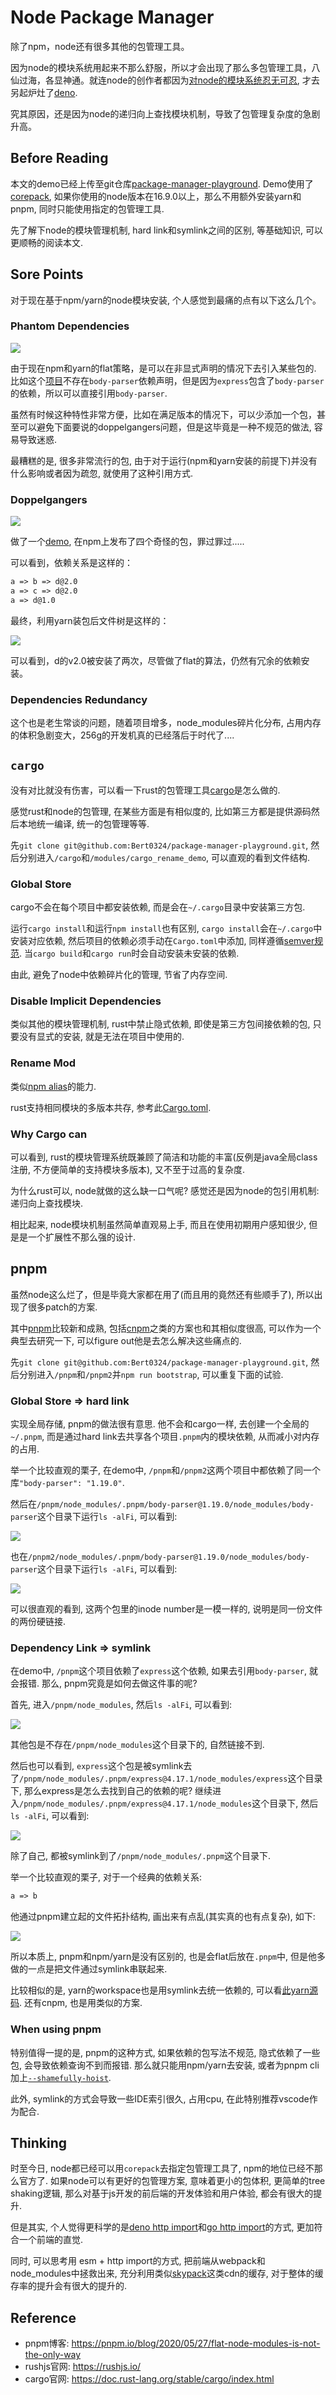 # Node Package Manager

除了npm，node还有很多其他的包管理工具。

因为node的模块系统用起来不那么舒服，所以才会出现了那么多包管理工具，八仙过海，各显神通。就连node的创作者都因为[对node的模块系统忍无可忍](https://www.youtube.com/watch?v=M3BM9TB-8yA&vl=en), 才去另起炉灶了[deno](https://deno.land/).

究其原因，还是因为node的递归向上查找模块机制，导致了包管理复杂度的急剧升高。

## Before Reading

本文的demo已经上传至git仓库[package-manager-playground](https://github.com/Bert0324/package-manager-playground). Demo使用了[corepack](https://nodejs.org/api/corepack.html), 如果你使用的node版本在16.9.0以上，那么不用额外安装yarn和pnpm, 同时只能使用指定的包管理工具.

先了解下node的模块管理机制, hard link和symlink之间的区别, 等基础知识, 可以更顺畅的阅读本文.

## Sore Points

对于现在基于npm/yarn的node模块安装, 个人感觉到最痛的点有以下这么几个。

### Phantom Dependencies

<img src='../../../assets/card-phantom.svg' />

由于现在npm和yarn的flat策略，是可以在非显式声明的情况下去引入某些包的. 比如这个[项目](https://github.com/Bert0324/package-manager-playground/blob/main/yarn/index.js)不存在`body-parser`依赖声明，但是因为`express`包含了`body-parser`的依赖，所以可以直接引用`body-parser`.

虽然有时候这种特性非常方便，比如在满足版本的情况下，可以少添加一个包，甚至可以避免下面要说的doppelgangers问题，但是这毕竟是一种不规范的做法, 容易导致迷惑.

最糟糕的是, 很多非常流行的包, 由于对于运行(npm和yarn安装的前提下)并没有什么影响或者因为疏忽, 就使用了这种引用方式.

### Doppelgangers

<img src='../../../assets/card-doppel.svg' />

做了一个[demo](https://github.com/Bert0324/package-manager-playground/tree/main/modules), 在npm上发布了四个奇怪的包，罪过罪过.....

可以看到，依赖关系是这样的：

```txt
a => b => d@2.0
a => c => d@2.0
a => d@1.0
```

最终，利用yarn装包后文件树是这样的：

<img src='../../../assets/dopple_modules.png' />

可以看到，d的v2.0被安装了两次，尽管做了flat的算法，仍然有冗余的依赖安装。

### Dependencies Redundancy

这个也是老生常谈的问题，随着项目增多，node_modules碎片化分布, 占用内存的体积急剧变大，256g的开发机真的已经落后于时代了....

## `cargo`

没有对比就没有伤害，可以看一下rust的包管理工具[cargo](https://doc.rust-lang.org/stable/cargo/index.html)是怎么做的.

感觉rust和node的包管理, 在某些方面是有相似度的, 比如第三方都是提供源码然后本地统一编译, 统一的包管理等等.

先`git clone git@github.com:Bert0324/package-manager-playground.git`, 然后分别进入`/cargo`和`/modules/cargo_rename_demo`, 可以直观的看到文件结构.

### Global Store

cargo不会在每个项目中都安装依赖, 而是会在`~/.cargo`目录中安装第三方包.

运行`cargo install`和运行`npm install`也有区别, `cargo install`会在`~/.cargo`中安装对应依赖, 然后项目的依赖必须手动在`Cargo.toml`中添加, 同样遵循[semver规范](https://semver.org). 当`cargo build`和`cargo run`时会自动安装未安装的依赖.

由此, 避免了node中依赖碎片化的管理, 节省了内存空间.

### Disable Implicit Dependencies

类似其他的模块管理机制, rust中禁止隐式依赖, 即使是第三方包间接依赖的包, 只要没有显式的安装, 就是无法在项目中使用的.

### Rename Mod

类似[npm alias](https://github.com/npm/rfcs/blob/main/implemented/0001-package-aliases.md#rationale-and-alternatives)的能力.

rust支持相同模块的多版本共存, 参考此[Cargo.toml](https://github.com/Bert0324/package-manager-playground/blob/main/cargo/Cargo.toml).

### Why Cargo can

可以看到, rust的模块管理系统既兼顾了简洁和功能的丰富(反例是java全局class注册, 不方便简单的支持模块多版本), 又不至于过高的复杂度.

为什么rust可以, node就做的这么缺一口气呢? 感觉还是因为node的包引用机制: 递归向上查找模块.

相比起来, node模块机制虽然简单直观易上手, 而且在使用初期用户感知很少, 但是是一个扩展性不那么强的设计.

## pnpm

虽然node这么烂了，但是毕竟大家都在用了(而且用的竟然还有些顺手了), 所以出现了很多patch的方案.

其中[pnpm](https://github.com/pnpm/pnpm)比较新和成熟, 包括[cnpm](https://github.com/cnpm/cnpm)之类的方案也和其相似度很高, 可以作为一个典型去研究一下, 可以figure out他是去怎么解决这些痛点的.

先`git clone git@github.com:Bert0324/package-manager-playground.git`, 然后分别进入`/pnpm`和`/pnpm2`并`npm run bootstrap`, 可以重复下面的试验.

### Global Store => hard link

实现全局存储, pnpm的做法很有意思. 他不会和cargo一样, 去创建一个全局的`~/.pnpm`, 而是通过hard link去共享各个项目`.pnpm`内的模块依赖, 从而减小对内存的占用.

举一个比较直观的栗子, 在demo中, `/pnpm`和`/pnpm2`这两个项目中都依赖了同一个库`"body-parser": "1.19.0"`.

然后在`/pnpm/node_modules/.pnpm/body-parser@1.19.0/node_modules/body-parser`这个目录下运行`ls -alFi`, 可以看到:

<img src='../../../assets/pnpm_hardlink_1.png' />

也在`/pnpm2/node_modules/.pnpm/body-parser@1.19.0/node_modules/body-parser`这个目录下运行`ls -alFi`, 可以看到:

<img src='../../../assets/pnpm_hardlink_2.png' />

可以很直观的看到, 这两个包里的inode number是一模一样的, 说明是同一份文件的两份硬链接.

### Dependency Link  => symlink

在demo中, `/pnpm`这个项目依赖了`express`这个依赖, 如果去引用`body-parser`, 就会报错. 那么, pnpm究竟是如何去做这件事的呢?

首先, 进入`/pnpm/node_modules`, 然后`ls -alFi`, 可以看到:

<img src='../../../assets/pnpm_symlink_1.png' />

其他包是不存在`/pnpm/node_modules`这个目录下的, 自然链接不到.

然后也可以看到, `express`这个包是被symlink去了`/pnpm/node_modules/.pnpm/express@4.17.1/node_modules/express`这个目录下, 那么express是怎么去找到自己的依赖的呢? 继续进入`/pnpm/node_modules/.pnpm/express@4.17.1/node_modules`这个目录下, 然后`ls -alFi`, 可以看到:

<img src='../../../assets/pnpm_symlink_2.png' />

除了自己, 都被symlink到了`/pnpm/node_modules/.pnpm`这个目录下.

举一个比较直观的栗子, 对于一个经典的依赖关系:

```txt
a => b
```

他通过pnpm建立起的文件拓扑结构, 画出来有点乱(其实真的也有点复杂), 如下:

<img src='../../../assets/pnpm_symlink_3.svg' />

所以本质上, pnpm和npm/yarn是没有区别的, 也是会flat后放在`.pnpm`中, 但是他多做的一点是把文件通过symlink串联起来.

比较相似的是, yarn的workspace也是用symlink去统一依赖的, 可以看[此yarn源码](https://github.com/yarnpkg/yarn/blob/3119382885ea373d3c13d6a846de743eca8c914b/src/package-linker.js). 还有cnpm, 也是用类似的方案.

### When using pnpm

特别值得一提的是, pnpm的这种方式, 如果依赖的包写法不规范, 隐式依赖了一些包, 会导致依赖查询不到而报错. 那么就只能用npm/yarn去安装, 或者为pnpm cli加上[`--shamefully-hoist`](https://pnpm.io/npmrc#dependency-hoisting-settings).

此外, symlink的方式会导致一些IDE索引很久, 占用cpu, 在此特别推荐vscode作为配合.

## Thinking

时至今日, node都已经可以用`corepack`去指定包管理工具了, npm的地位已经不那么官方了. 如果node可以有更好的包管理方案, 意味着更小的包体积, 更简单的tree shaking逻辑, 那么对基于js开发的前后端的开发体验和用户体验, 都会有很大的提升.

但是其实, 个人觉得更科学的是[deno http import](https://deno.land/manual@v1.11.5/examples/import_export#remote-import)和[go http import](https://golang.org/doc/code#ImportingRemote)的方式, 更加符合一个前端的直觉.

同时, 可以思考用 esm + http import的方式, 把前端从webpack和node_modules中拯救出来, 充分利用类似[skypack](https://www.skypack.dev/)这类cdn的缓存, 对于整体的缓存率的提升会有很大的提升的.

## Reference

- pnpm博客: <https://pnpm.io/blog/2020/05/27/flat-node-modules-is-not-the-only-way>
- rushjs官网: <https://rushjs.io/>
- cargo官网: <https://doc.rust-lang.org/stable/cargo/index.html>
